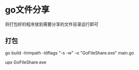 # go文件分享

将打包好的程序放到需要分享的文件目录运行即可

## 打包

go build -trimpath -ldflags "-s -w" -o "GoFileShare.exe" main.go

upx GoFileShare.exe
